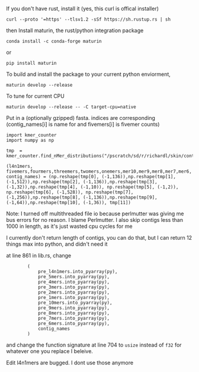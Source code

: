 
If you don't have rust, install it (yes, this curl is offical installer)
```
curl --proto '=https' --tlsv1.2 -sSf https://sh.rustup.rs | sh
```

then Install maturin, the rust/python integration package

```
conda install -c conda-forge maturin
```
or

```
pip install maturin
```

To build and install the package to your current python enviorment,
```
maturin develop --release
```
To tune for current CPU

```
maturin develop --release -- -C target-cpu=native
```

Put in a (optionally gzipped) fasta. indices are corresponding (contig_names[i] is name for and  fivemers[i] is fivemer counts)
```
import kmer_counter
import numpy as np

tmp  = kmer_counter.find_nMer_distributions("/pscratch/sd/r/richardl/skin/contigs.fna.gz")

(l4n1mers, fivemers,fourmers,threemers,twomers,onemers,mer10,mer9,mer8,mer7,mer6, contig_names) = (np.reshape(tmp[0], (-1,136)),np.reshape(tmp[1], (-1,512)),np.reshape(tmp[2], (-1,136)),np.reshape(tmp[3], (-1,32)),np.reshape(tmp[4], (-1,10)), np.reshape(tmp[5], (-1,2)), np.reshape(tmp[6], (-1,528)), np.reshape(tmp[7], (-1,256)),np.reshape(tmp[8], (-1,136)),np.reshape(tmp[9], (-1,64)),np.reshape(tmp[10], (-1,36)), tmp[11])
```

Note: I turned off multithreaded file io because perlmutter was giving me bus errors for no reason. I blame Perlmutter. I also skip contigs less than 1000 in length, as it's just wasted cpu cycles for me

I currently don't return length of contigs, you can do that, but I can return 12 things max into python, and didn't need it

at line 861 in lib.rs, change 

```
        (
            pre_l4n1mers.into_pyarray(py),
            pre_5mers.into_pyarray(py),
            pre_4mers.into_pyarray(py),
            pre_3mers.into_pyarray(py),
            pre_2mers.into_pyarray(py),
            pre_1mers.into_pyarray(py),
            pre_10mers.into_pyarray(py),
            pre_9mers.into_pyarray(py),
            pre_8mers.into_pyarray(py),
            pre_7mers.into_pyarray(py),
            pre_6mers.into_pyarray(py),
            contig_names
        )
```

and change the function signature at line 704 to `usize` instead of `f32` for whatever one you replace I beleive.

Edit l4n1mers are bugged. I dont use those anymore
